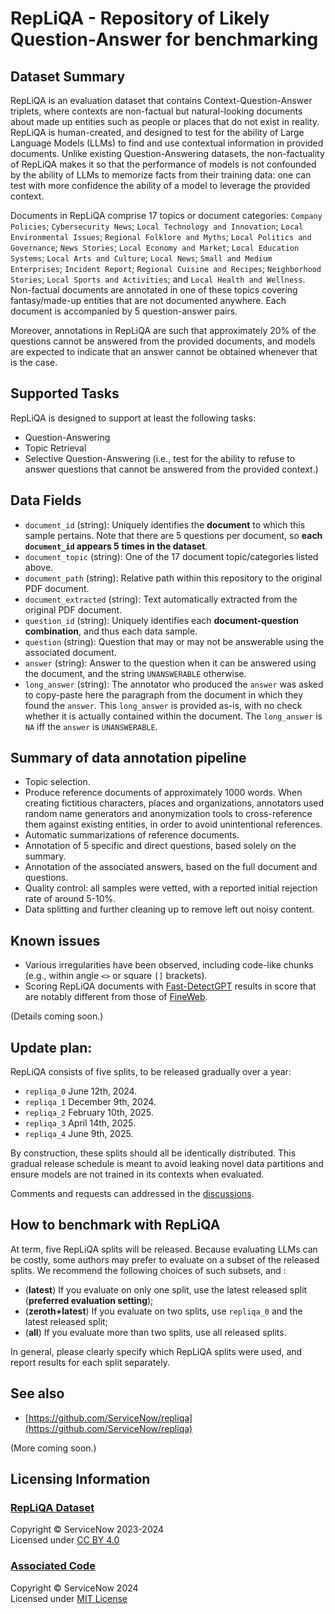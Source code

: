 # RepLiQA - Repository of Likely Question-Answer for benchmarking

## Dataset Summary
RepLiQA is an evaluation dataset that contains Context-Question-Answer triplets, where contexts are non-factual but natural-looking documents about made up entities such as people or places that do not exist in reality. RepLiQA is human-created, and designed to test for the ability of Large Language Models (LLMs) to find and use contextual information in provided documents. Unlike existing Question-Answering datasets, the non-factuality of RepLiQA makes it so that the performance of models is not confounded by the ability of LLMs to memorize facts from their training data: one can test with more confidence the ability of a model to leverage the provided context.

Documents in RepLiQA comprise 17 topics or document categories: `Company Policies`; `Cybersecurity News`; `Local Technology and Innovation`; `Local Environmental Issues`; `Regional Folklore and Myths`; `Local Politics and Governance`; `News Stories`; `Local Economy and Market`; `Local Education Systems`; `Local Arts and Culture`; `Local News`; `Small and Medium Enterprises`; `Incident Report`; `Regional Cuisine and Recipes`; `Neighborhood Stories`; `Local Sports and Activities`; and `Local Health and Wellness`. Non-factual documents are annotated in one of these topics covering fantasy/made-up entities that are not documented anywhere. Each document is accompanied by 5 question-answer pairs.

Moreover, annotations in RepLiQA are such that approximately 20% of the questions cannot be answered from the provided documents, and models are expected to indicate that an answer cannot be obtained whenever that is the case.

## Supported Tasks
RepLiQA is designed to support at least the following tasks:
- Question-Answering
- Topic Retrieval
- Selective Question-Answering (i.e., test for the ability to refuse to answer questions that cannot be answered from the provided context.)

## Data Fields
- `document_id` (string): Uniquely identifies the **document** to which this sample pertains. Note that there are 5 questions per document, so **each `document_id` appears 5 times in the dataset**.
- `document_topic` (string): One of the 17 document topic/categories listed above.
- `document_path` (string): Relative path within this repository to the original PDF document.
- `document_extracted` (string): Text automatically extracted from the original PDF document.
- `question_id` (string): Uniquely identifies each **document-question combination**, and thus each data sample.
- `question` (string): Question that may or may not be answerable using the associated document.
- `answer` (string): Answer to the question when it can be answered using the document, and the string `UNANSWERABLE` otherwise.
- `long_answer` (string): The annotator who produced the `answer` was asked to copy-paste here the paragraph from the document in which they found the `answer`. This `long_answer` is provided as-is, with no check whether it is actually contained within the document. The `long_answer` is `NA` iff the `answer` is `UNANSWERABLE`.


## Summary of data annotation pipeline
- Topic selection.
- Produce reference documents of approximately 1000 words. When creating fictitious characters, places and organizations, annotators used random name generators and anonymization tools to cross-reference them against existing entities, in order to avoid unintentional references.
- Automatic summarizations of reference documents.
- Annotation of 5 specific and direct questions, based solely on the summary.
- Annotation of the associated answers, based on the full document and questions.
- Quality control: all samples were vetted, with a reported initial rejection rate of around 5-10%.
- Data splitting and further cleaning up to remove left out noisy content.


## Known issues
- Various irregularities have been observed, including code-like chunks (e.g., within angle `<>` or square `[]` brackets).
- Scoring RepLiQA documents with [Fast-DetectGPT](https://github.com/baoguangsheng/fast-detect-gpt) results in score that are notably different from those of [FineWeb](https://huggingface.co/datasets/HuggingFaceFW/fineweb).

(Details coming soon.)


## Update plan:
RepLiQA consists of five splits, to be released gradually over a year:
- `repliqa_0` June 12th, 2024.
- `repliqa_1` December 9th, 2024.
- `repliqa_2` February 10th, 2025.
- `repliqa_3` April 14th, 2025.
- `repliqa_4` June 9th, 2025.

By construction, these splits should all be identically distributed. This gradual release schedule is meant to avoid leaking novel data partitions and ensure models are not trained in its contexts when evaluated.

Comments and requests can addressed in the [discussions](https://huggingface.co/datasets/ServiceNow/repliqa/discussions).

## How to benchmark with RepLiQA
At term, five RepLiQA splits will be released. Because evaluating LLMs can be costly, some authors may prefer to evaluate on a subset of the released splits. We recommend the following choices of such subsets, and :
- (**latest**) If you evaluate on only one split, use the latest released split (**preferred evaluation setting**);
- (**zeroth+latest**) If you evaluate on two splits, use `repliqa_0` and the latest released split;
- (**all**) If you evaluate more than two splits, use all released splits.

In general, please clearly specify which RepLiQA splits were used, and report results for each split separately.

## See also
- [https://github.com/ServiceNow/repliqa](https://github.com/ServiceNow/repliqa)

(More coming soon.)


## Licensing Information

### [RepLiQA Dataset](https://huggingface.co/datasets/ServiceNow/repliqa)
Copyright © ServiceNow 2023-2024  
Licensed under [CC BY 4.0](https://creativecommons.org/licenses/by/4.0/)  

### [Associated Code](https://github.com/ServiceNow/repliqa)
Copyright © ServiceNow 2024  
Licensed under [MIT License](https://github.com/ServiceNow/repliqa/blob/main/LICENSE)
